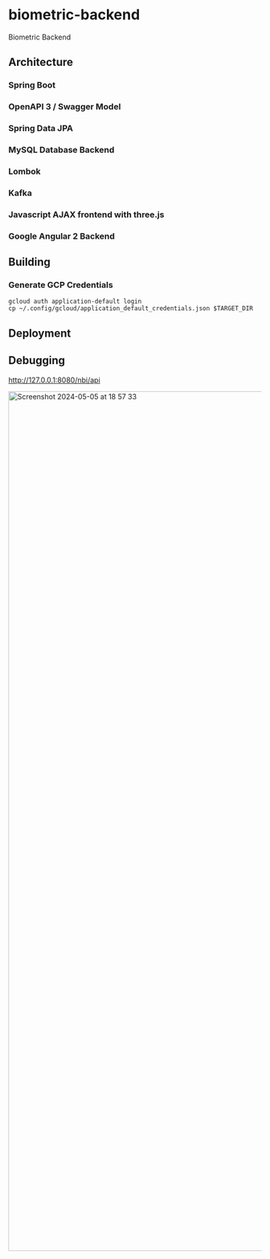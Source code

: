# biometric-backend
Biometric Backend

## Architecture
### Spring Boot
### OpenAPI 3 / Swagger Model
### Spring Data JPA
### MySQL Database Backend
### Lombok
### Kafka
### Javascript AJAX frontend with three.js
### Google Angular 2 Backend


## Building
### Generate GCP Credentials
```
gcloud auth application-default login 
cp ~/.config/gcloud/application_default_credentials.json $TARGET_DIR
```


## Deployment

## Debugging

http://127.0.0.1:8080/nbi/api


<img width="1712" alt="Screenshot 2024-05-05 at 18 57 33" src="https://github.com/ObrienlabsDev/biometric-backend/assets/24765473/a373fec1-a001-4bf4-ad9a-562dd4f1d321">
